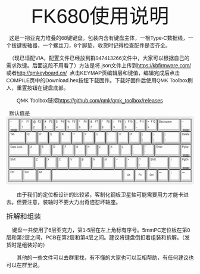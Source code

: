<html xmlns:v="urn:schemas-microsoft-com:vml"
xmlns:o="urn:schemas-microsoft-com:office:office"
xmlns:w="urn:schemas-microsoft-com:office:word"
xmlns:m="http://schemas.microsoft.com/office/2004/12/omml"
xmlns="http://www.w3.org/TR/REC-html40">

<head>
<meta http-equiv=Content-Type content="text/html; charset=gb2312">
<meta name=ProgId content=Word.Document>
<meta name=Generator content="Microsoft Word 15">
<meta name=Originator content="Microsoft Word 15">
<link rel=File-List href="FK680使用说明.files/filelist.xml">
<link rel=Edit-Time-Data href="FK680使用说明.files/editdata.mso">
<link rel=themeData href="FK680使用说明.files/themedata.thmx">
<link rel=colorSchemeMapping href="FK680使用说明.files/colorschememapping.xml">
</head>

<body lang=ZH-CN link=blue vlink="#954F72" style='tab-interval:21.0pt;
word-wrap:break-word;text-justify-trim:punctuation'>

<div class=WordSection1 style='layout-grid:15.6pt'>

<p class=MsoNormal align=center style='text-align:center'><span lang=EN-US
style='font-size:40.0pt;font-family:"思源黑体",sans-serif'>FK680</span><span
style='font-size:40.0pt;font-family:"思源黑体",sans-serif'>使用说明<span lang=EN-US><o:p></o:p></span></span></p>

<p class=MsoNormal align=left style='text-align:left'><span lang=EN-US
style='mso-bidi-font-size:10.5pt;font-family:"思源黑体",sans-serif'><span
style='mso-spacerun:yes'>&nbsp;</span><span
style='mso-spacerun:yes'>&nbsp;</span></span><span style='mso-bidi-font-size:
10.5pt;font-family:"思源黑体",sans-serif'>这是一把亚克力堆叠的<span lang=EN-US>68</span>键键盘。包装内含有键盘主体，一根<span
lang=EN-US>Type-C</span>数据线，一个<span class=GramE>拔键拔轴</span>器，一个螺丝刀，<span
lang=EN-US>8</span>个脚垫，收货时记得检查配件是否齐全。<span lang=EN-US><o:p></o:p></span></span></p>

  
<p class=MsoNormal align=left style='text-align:left'><span lang=EN-US
style='mso-bidi-font-size:10.5pt;font-family:"思源黑体",sans-serif'><span
style='mso-spacerun:yes'>&nbsp;</span><span
style='mso-spacerun:yes'>&nbsp;</span></span><span style='mso-bidi-font-size:
10.5pt;font-family:"思源黑体",sans-serif'>（现已适配VIA，配置文件已经放到群<span lang=EN-US>947413266</span>文件中，大家可以根据自己的需求改键。后面这段不用看了）方法是将<span
lang=EN-US>.json</span>文件上传到<span lang=EN-US><a href="https://kbfirmware.com/">https://kbfirmware.com/</a></span>或者<span
lang=EN-US><a href="http://qmkeyboard.cn/">http://qmkeyboard.cn/</a> <span
style='mso-spacerun:yes'>&nbsp;</span></span>点击<span lang=EN-US>KEYMAP</span>页编辑层和<span
class=GramE>键值</span>，编辑完成后点击<span lang=EN-US>COMPILE</span>页中的<span
class=SpellE><span lang=EN-US>Download.hex</span></span>按钮下载固件。下载好固件后使用<span
lang=EN-US>QMK Toolbox</span>刷入，重置按钮在键盘底部。<span lang=EN-US><o:p></o:p></span></span></p>

<p class=MsoNormal align=left style='text-align:left;text-indent:21.0pt;
mso-char-indent-count:2.0'><span lang=EN-US style='mso-bidi-font-size:10.5pt;
font-family:"思源黑体",sans-serif'>QMK Toolbox</span><span style='mso-bidi-font-size:
10.5pt;font-family:"思源黑体",sans-serif'>链接<span lang=EN-US><a
href="https://github.com/qmk/qmk_toolbox/releases">https://github.com/qmk/qmk_toolbox/releases</a>
<o:p></o:p></span></span></p>

<p class=MsoNormal align=left style='text-align:left'><span lang=EN-US
style='mso-bidi-font-size:10.5pt;font-family:"思源黑体",sans-serif'><span
style='mso-spacerun:yes'>&nbsp;</span><span
style='mso-spacerun:yes'>&nbsp;</span></span><span style='mso-bidi-font-size:
10.5pt;font-family:"思源黑体",sans-serif'>默认值是<span lang=EN-US style='mso-no-proof:
yes'>
</v:shape><![endif]--><![if !vml]><img border=0 width=553 height=182
src="FK680使用说明.files/image002.png" v:shapes="图片_x0020_6"><![endif]></span><span
lang=EN-US><o:p></o:p></span></span></p>

<p class=MsoNormal align=left style='text-align:left;text-indent:21.0pt;
mso-char-indent-count:2.0'><span style='mso-bidi-font-size:10.5pt;font-family:
"思源黑体",sans-serif'>由于我们的定位板设计的比较紧，客制化钢板卫星<span class=GramE>轴可能</span>需要用力才能卡进去。但要注意，装轴时不要<span
class=GramE>大力出奇迹怼坏轴</span>座。<span lang=EN-US><o:p></o:p></span></span></p>

<p class=MsoNormal align=left style='text-align:left'><span style='font-size:
14.0pt;font-family:"思源黑体",sans-serif'>拆解和组装<span lang=EN-US><o:p></o:p></span></span></p>

<p class=MsoNormal align=left style='text-align:left'><span lang=EN-US
style='mso-bidi-font-size:10.5pt;font-family:"思源黑体",sans-serif'><span
style='mso-spacerun:yes'>&nbsp;</span><span
style='mso-spacerun:yes'>&nbsp;&nbsp; </span></span><span style='mso-bidi-font-size:
10.5pt;font-family:"思源黑体",sans-serif'>键盘一共使用了<span lang=EN-US>6</span>层亚克力，第<span
lang=EN-US>1-5</span>层在左上角标有序号。<span lang=EN-US>5mmPC</span>定位板在第<span
lang=EN-US>0</span>层和第<span lang=EN-US>2</span>层之间，<span lang=EN-US>PCB</span>在第<span
lang=EN-US>2</span>层和第<span lang=EN-US>4</span>层之间。建议将键盘<span class=GramE>倒扣着</span>组装和拆解。（发货时是组装好的）<span
lang=EN-US><o:p></o:p></span></span></p>

<p class=MsoNormal align=left style='text-align:left;text-indent:21.0pt;
mso-char-indent-count:2.0'><span style='mso-bidi-font-size:10.5pt;font-family:
"思源黑体",sans-serif'>其他的一些文件<span class=GramE>可以去群里</span>找，有不懂的大家也可以互相帮助，有任何建议也可以在群里说。<span
lang=EN-US><o:p></o:p></span></span></p>

</div>

</body>

</html>
